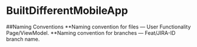 # BuiltDifferentMobileApp

##Naming Conventions
**Naming convention for files — User Functionality Page/ViewModel. 
**Naming convention for branches — Feat/JIRA-ID branch name. 
